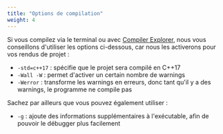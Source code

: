 ```yaml
---
title: "Options de compilation"
weight: 4
---
```


Si vous compilez via le terminal ou avec [Compiler Explorer](https://godbolt.org/), nous vous conseillons d'utiliser les options ci-dessous, car nous les activerons pour vos rendus de projet :
- `-std=c++17` : spécifie que le projet sera compilé en C++17 
- `-Wall -W` : permet d'activer un certain nombre de warnings
- `-Werror` : transforme les warnings en erreurs, donc tant qu'il y a des warnings, le programme ne compile pas

Sachez par ailleurs que vous pouvez également utiliser :
- `-g` : ajoute des informations supplémentaires à l'exécutable, afin de pouvoir le débugger plus facilement

